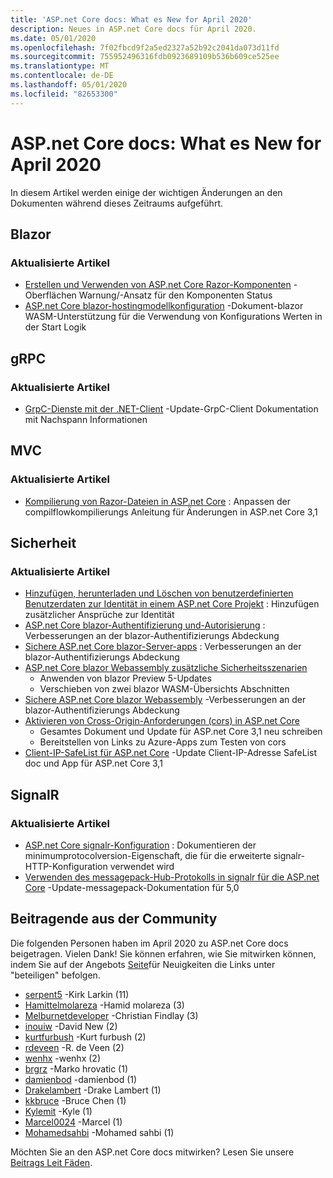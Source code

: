 ```yaml
---
title: 'ASP.net Core docs: What es New for April 2020'
description: Neues in ASP.net Core docs für April 2020.
ms.date: 05/01/2020
ms.openlocfilehash: 7f02fbcd9f2a5ed2327a52b92c2041da073d11fd
ms.sourcegitcommit: 755952496316fdb0923689109b536b609ce525ee
ms.translationtype: MT
ms.contentlocale: de-DE
ms.lasthandoff: 05/01/2020
ms.locfileid: "82653300"
---
```

# <a name="aspnet-core-docs-whats-new-for-april-2020"></a>ASP.net Core docs: What es New for April 2020

In diesem Artikel werden einige der wichtigen Änderungen an den Dokumenten während dieses Zeitraums aufgeführt.

## <a name="blazor"></a>Blazor

### <a name="updated-articles"></a>Aktualisierte Artikel

- [Erstellen und Verwenden von ASP.net Core Razor-Komponenten](../blazor/components.md) -Oberflächen Warnung/-Ansatz für den Komponenten Status
- [ASP.net Core blazor-hostingmodellkonfiguration](../blazor/hosting-model-configuration.md) -Dokument-blazor WASM-Unterstützung für die Verwendung von Konfigurations Werten in der Start Logik

## <a name="grpc"></a>gRPC

### <a name="updated-articles"></a>Aktualisierte Artikel

- [GrpC-Dienste mit der .NET-Client](../grpc/client.md) -Update-GrpC-Client Dokumentation mit Nachspann Informationen

## <a name="mvc"></a>MVC

### <a name="updated-articles"></a>Aktualisierte Artikel

- [Kompilierung von Razor-Dateien in ASP.net Core](../mvc/views/view-compilation.md) : Anpassen der compilflowkompilierungs Anleitung für Änderungen in ASP.net Core 3,1

## <a name="security"></a>Sicherheit

### <a name="updated-articles"></a>Aktualisierte Artikel

- [Hinzufügen, herunterladen und Löschen von benutzerdefinierten Benutzerdaten zur Identität in einem ASP.net Core Projekt](../security/authentication/add-user-data.md) : Hinzufügen zusätzlicher Ansprüche zur Identität
- [ASP.net Core blazor-Authentifizierung und-Autorisierung](../security/blazor/index.md) : Verbesserungen an der blazor-Authentifizierungs Abdeckung
- [Sichere ASP.net Core blazor-Server-apps](../security/blazor/server.md) : Verbesserungen an der blazor-Authentifizierungs Abdeckung
- [ASP.net Core blazor Webassembly zusätzliche Sicherheitsszenarien](../security/blazor/webassembly/additional-scenarios.md)
  - Anwenden von blazor Preview 5-Updates
  - Verschieben von zwei blazor WASM-Übersichts Abschnitten
- [Sichere ASP.net Core blazor Webassembly](../security/blazor/webassembly/index.md) -Verbesserungen an der blazor-Authentifizierungs Abdeckung
- [Aktivieren von Cross-Origin-Anforderungen (cors) in ASP.net Core](../security/cors.md)
  - Gesamtes Dokument und Update für ASP.net Core 3,1 neu schreiben
  - Bereitstellen von Links zu Azure-Apps zum Testen von cors
- [Client-IP-SafeList für ASP.net Core](../security/ip-safelist.md) -Update Client-IP-Adresse SafeList doc und App für ASP.net Core 3,1

## <a name="signalr"></a>SignalR

### <a name="updated-articles"></a>Aktualisierte Artikel

- [ASP.net Core signalr-Konfiguration](../signalr/configuration.md) : Dokumentieren der minimumprotocolversion-Eigenschaft, die für die erweiterte signalr-HTTP-Konfiguration verwendet wird
- [Verwenden des messagepack-Hub-Protokolls in signalr für die ASP.net Core](../signalr/messagepackhubprotocol.md) -Update-messagepack-Dokumentation für 5,0

## <a name="community-contributors"></a>Beitragende aus der Community

Die folgenden Personen haben im April 2020 zu ASP.net Core docs beigetragen. Vielen Dank! Sie können erfahren, wie Sie mitwirken können, indem Sie auf der Angebots [Seite](index.yml)für Neuigkeiten die Links unter "beteiligen" befolgen.

- [serpent5](https://github.com/serpent5) -Kirk Larkin (11)
- [Hamittelmolareza](https://github.com/HamidMolareza) -Hamid molareza (3)
- [Melburnetdeveloper](https://github.com/MelbourneDeveloper) -Christian Findlay (3)
- [inouiw](https://github.com/inouiw) -David New (2)
- [kurtfurbush](https://github.com/kurtfurbush) -Kurt furbush (2)
- [rdeveen](https://github.com/rdeveen) -R. de Veen (2)
- [wenhx](https://github.com/wenhx) -wenhx (2)
- [brgrz](https://github.com/brgrz) -Marko hrovatic (1)
- [damienbod](https://github.com/damienbod) -damienbod (1)
- [Drakelambert](https://github.com/DrakeLambert) -Drake Lambert (1)
- [kkbruce](https://github.com/kkbruce) -Bruce Chen (1)
- [Kylemit](https://github.com/KyleMit) -Kyle (1)
- [Marcel0024](https://github.com/Marcel0024) -Marcel (1)
- [Mohamedsahbi](https://github.com/MohamedSahbi) -Mohamed sahbi (1)

Möchten Sie an den ASP.net Core docs mitwirken? Lesen Sie unsere [Beitrags Leit Fäden](https://github.com/dotnet/AspNetCore.Docs/blob/master/CONTRIBUTING.md).
